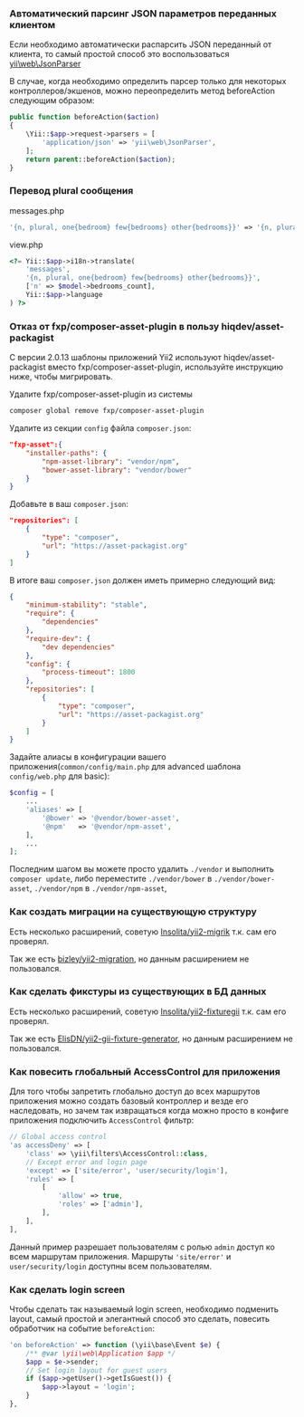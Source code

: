### Автоматический парсинг JSON параметров переданных клиентом

Если необходимо автоматически распарсить JSON переданный от клиента, то самый простой способ это воспользоваться [yii\web\JsonParser](http://www.yiiframework.com/doc-2.0/yii-web-jsonparser.html)


В случае, когда необходимо определить парсер только для некоторых контроллеров/экшенов, можно переопределить метод beforeAction следующим образом:

```php
public function beforeAction($action)
{
    \Yii::$app->request->parsers = [
        'application/json' => 'yii\web\JsonParser',
    ];
    return parent::beforeAction($action);
}
```



### Перевод plural сообщения

messages.php
```php
'{n, plural, one{bedroom} few{bedrooms} other{bedrooms}}' => '{n, plural, one{спальня} few{спальни} other{спален}}',
```

view.php
```php
<?= Yii::$app->i18n->translate(
    'messages',
    '{n, plural, one{bedroom} few{bedrooms} other{bedrooms}}',
    ['n' => $model->bedrooms_count],
    Yii::$app->language
) ?>
```



### Отказ от fxp/composer-asset-plugin в пользу hiqdev/asset-packagist
С версии 2.0.13 шаблоны приложений Yii2 используют hiqdev/asset-packagist вместо fxp/composer-asset-plugin, используйте инструкцию ниже, чтобы мигрировать.

Удалите fxp/composer-asset-plugin из системы
```bash
composer global remove fxp/composer-asset-plugin
```

Удалите из секции ```config``` файла ```composer.json```:
```json
"fxp-asset":{
    "installer-paths": {
        "npm-asset-library": "vendor/npm",
        "bower-asset-library": "vendor/bower"
    }
}
```

Добавьте в ваш ```composer.json```:
```json
"repositories": [
    {
        "type": "composer",
        "url": "https://asset-packagist.org"
    }
]
```

В итоге ваш ```composer.json``` должен иметь примерно следующий вид:
```json
{
    "minimum-stability": "stable",
    "require": {
        "dependencies"
    },
    "require-dev": {
        "dev dependencies"
    },
    "config": {
        "process-timeout": 1800
    },
    "repositories": [
        {
            "type": "composer",
            "url": "https://asset-packagist.org"
        }
    ]
}
```
Задайте алиасы в конфигурации вашего приложения(```common/config/main.php``` для advanced шаблона ```config/web.php``` для basic):
```php
$config = [
    ...
    'aliases' => [
        '@bower' => '@vendor/bower-asset',
        '@npm'   => '@vendor/npm-asset',
    ],
    ...
];
```

Последним шагом вы можете просто удалить ```./vendor``` и выполнить ```composer update```, либо переместите ```./vendor/bower``` в ```./vendor/bower-asset```, ```./vendor/npm``` в ```./vendor/npm-asset```,



### Как создать миграции на существующую структуру
Есть несколько расширений, советую [Insolita/yii2-migrik](https://github.com/Insolita/yii2-migrik) т.к. сам его проверял.

Так же есть [bizley/yii2-migration](https://github.com/bizley/yii2-migration), но данным расширением не пользовался.



### Как сделать фикстуры из существующих в БД данных
Есть несколько расширений, советую [Insolita/yii2-fixturegii](https://github.com/Insolita/yii2-fixturegii) т.к. сам его проверял.

Так же есть [ElisDN/yii2-gii-fixture-generator](https://github.com/ElisDN/yii2-gii-fixture-generator), но данным расширением не пользовался.


### Как повесить глобальный AccessControl для приложения
Для того чтобы запретить глобально доступ до всех маршрутов приложения можно создать базовый контроллер и везде его наследовать, но зачем так извращаться когда можно просто в конфиге приложения подключить `AccessControl` фильтр:
```php
// Global access control
'as accessDeny' => [
    'class' => \yii\filters\AccessControl::class,
    // Except error and login page
    'except' => ['site/error', 'user/security/login'],
    'rules' => [
        [
            'allow' => true,
            'roles' => ['admin'],
        ],
    ],
],
```
Данный пример разрешает пользователям с ролью `admin` доступ ко всем маршрутам приложения. Маршруты `'site/error'` и `user/security/login` доступны всем пользователям.


### Как сделать login screen
Чтобы сделать так называемый login screen, необходимо подменить layout, самый простой и элегантный способ это сделать, повесить обработчик на событие `beforeAction`:
```php
'on beforeAction' => function (\yii\base\Event $e) {
    /** @var \yii\web\Application $app */
    $app = $e->sender;
    // Set login layout for guest users
    if ($app->getUser()->getIsGuest()) {
        $app->layout = 'login';
    }
},
```
